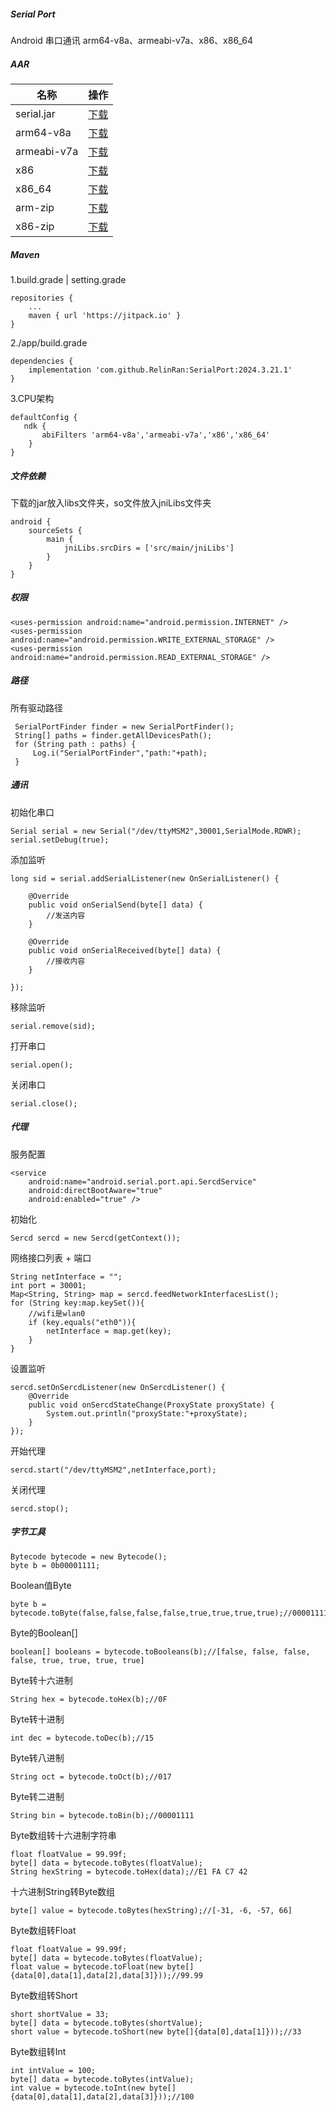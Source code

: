 ##### Serial Port

Android 串口通讯 arm64-v8a、armeabi-v7a、x86、x86_64

##### AAR

|名称|操作|
|-|-|
|serial.jar|[下载](https://github.com/RelinRan/SerialPort/blob/main/libs/serial-2024.3.21.1.jar)|
|arm64-v8a|[下载](https://github.com/RelinRan/SerialPort/blob/main/libs/arm64-v8a/libserial.so)|
|armeabi-v7a|[下载](https://github.com/RelinRan/SerialPort/blob/main/libs/armeabi-v7a/libserial.so)|
|x86|[下载](https://github.com/RelinRan/SerialPort/blob/main/libs/x86/libserial.so)|
|x86_64|[下载](https://github.com/RelinRan/SerialPort/blob/main/libs/x86_64/libserial.so)|
|arm-zip|[下载](https://github.com/RelinRan/SerialPort/blob/main/libs/arm.zip)|
|x86-zip|[下载](https://github.com/RelinRan/SerialPort/blob/main/libs/x86.zip)|

##### Maven

1.build.grade | setting.grade

```
repositories {
	...
	maven { url 'https://jitpack.io' }
}
```

2./app/build.grade

```
dependencies {
	implementation 'com.github.RelinRan:SerialPort:2024.3.21.1'
}
```

3.CPU架构

```
defaultConfig {
   ndk {
       abiFilters 'arm64-v8a','armeabi-v7a','x86','x86_64'
    }
}
```

##### 文件依赖

下载的jar放入libs文件夹，so文件放入jniLibs文件夹

```
android {
    sourceSets {
        main {
            jniLibs.srcDirs = ['src/main/jniLibs']
        }
    }
}
```

##### 权限

```
<uses-permission android:name="android.permission.INTERNET" />
<uses-permission android:name="android.permission.WRITE_EXTERNAL_STORAGE" />
<uses-permission android:name="android.permission.READ_EXTERNAL_STORAGE" />
```

##### 路径

所有驱动路径

```
 SerialPortFinder finder = new SerialPortFinder();
 String[] paths = finder.getAllDevicesPath();
 for (String path : paths) {
     Log.i("SerialPortFinder","path:"+path);
 }
```

##### 通讯

初始化串口

```
Serial serial = new Serial("/dev/ttyMSM2",30001,SerialMode.RDWR);
serial.setDebug(true);
```


添加监听

```
long sid = serial.addSerialListener(new OnSerialListener() {

    @Override
    public void onSerialSend(byte[] data) {
        //发送内容
    }

    @Override
    public void onSerialReceived(byte[] data) {
        //接收内容
    }
    
});
```
移除监听

```
serial.remove(sid);
```
打开串口

```
serial.open();
```
关闭串口

```
serial.close();
```

##### 代理

服务配置

```
<service
    android:name="android.serial.port.api.SercdService"
    android:directBootAware="true"
    android:enabled="true" />
```

初始化

```
Sercd sercd = new Sercd(getContext());
```

网络接口列表 + 端口

```
String netInterface = "";
int port = 30001;
Map<String, String> map = sercd.feedNetworkInterfacesList();
for (String key:map.keySet()){
    //wifi是wlan0
    if (key.equals("eth0")){
        netInterface = map.get(key);
    }
}
```

设置监听

```
sercd.setOnSercdListener(new OnSercdListener() {
    @Override
    public void onSercdStateChange(ProxyState proxyState) {
        System.out.println("proxyState:"+proxyState);
    }
});
```

开始代理

```
sercd.start("/dev/ttyMSM2",netInterface,port);
```

关闭代理

```
sercd.stop();
```
##### 字节工具
```
Bytecode bytecode = new Bytecode();
byte b = 0b00001111;
```
Boolean值Byte
```
byte b = bytecode.toByte(false,false,false,false,true,true,true,true);//00001111
```
Byte的Boolean[]
```
boolean[] booleans = bytecode.toBooleans(b);//[false, false, false, false, true, true, true, true]
```
Byte转十六进制
```
String hex = bytecode.toHex(b);//0F
```
Byte转十进制
```
int dec = bytecode.toDec(b);//15
```
Byte转八进制
```
String oct = bytecode.toOct(b);//017
```
Byte转二进制
```
String bin = bytecode.toBin(b);//00001111
```
Byte数组转十六进制字符串
```
float floatValue = 99.99f;
byte[] data = bytecode.toBytes(floatValue);
String hexString = bytecode.toHex(data);//E1 FA C7 42 
```
十六进制String转Byte数组
```
byte[] value = bytecode.toBytes(hexString);//[-31, -6, -57, 66]
```
Byte数组转Float
```
float floatValue = 99.99f;
byte[] data = bytecode.toBytes(floatValue);
float value = bytecode.toFloat(new byte[]{data[0],data[1],data[2],data[3]}));//99.99
```
Byte数组转Short
```
short shortValue = 33;
byte[] data = bytecode.toBytes(shortValue);
short value = bytecode.toShort(new byte[]{data[0],data[1]}));//33
```
Byte数组转Int
```
int intValue = 100;
byte[] data = bytecode.toBytes(intValue);
int value = bytecode.toInt(new byte[]{data[0],data[1],data[2],data[3]}));//100
```



